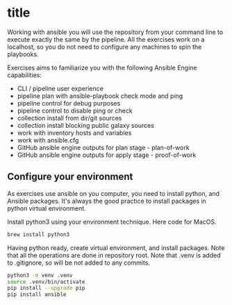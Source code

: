 # title

Working with ansible you will use the repository from your command line to execute exactly the same by the pipeline. All the exercises work on a localhost, so you do not need to configure any machines to spin the playbooks.

Exercises aims to familiarize you with the following Ansible Engine capabilities:

* CLI / pipeline user experience
* pipeline plan with ansible-playbook check mode and ping
* pipeline control for debug purposes
* pipeline control to disable ping or check
* collection install from dir/git sources
* collection install blocking public galaxy sources
* work with inventory hosts and variables
* work with ansible.cfg
* GitHub ansible engine outputs for plan stage - plan-of-work
* GitHub ansible engine outputs for apply stage - proof-of-work

## Configure your environment

As exercises use ansible on you computer, you need to install python, and Ansible packages. It's always the good practice to install packages in python virtual environment.

Install python3 using your environment technique. Here code for MacOS.

```bash
brew install python3
```

Having python ready, create virtual environment, and install packages. Note that all the operations are done in repository root. Note that .venv is added to .gitignore, so will be not added to any commits.

```bash
python3 -m venv .venv 
source .venv/bin/activate 
pip install --upgrade pip 
pip install ansible 
```
